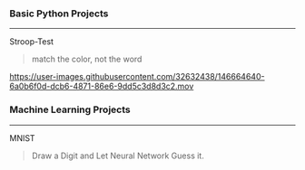 ### Basic Python Projects 
---
Stroop-Test
> match the color, not the word

https://user-images.githubusercontent.com/32632438/146664640-6a0b6f0d-dcb6-4871-86e6-9dd5c3d8d3c2.mov



### Machine Learning Projects 
---
MNIST 
> Draw a Digit and Let Neural Network Guess it.

